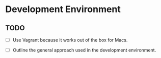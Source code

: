 # Development Environment

## TODO

 - [ ] Use Vagrant because it works out of the box for Macs.
 - [ ] Outline the general approach used in the development environment.

